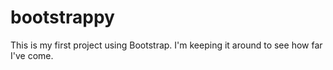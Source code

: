# bootstrappy

This is my first project using Bootstrap.
I'm keeping it around to see how far I've come.
